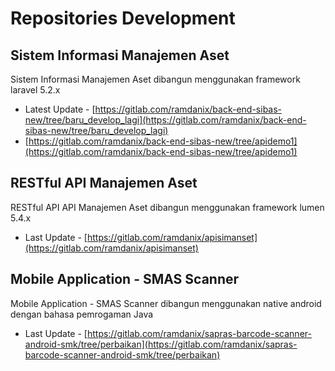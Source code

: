 # Repositories Development

## Sistem Informasi Manajemen Aset

Sistem Informasi Manajemen Aset dibangun menggunakan framework laravel 5.2.x
- Latest Update - [https://gitlab.com/ramdanix/back-end-sibas-new/tree/baru_develop_lagi](https://gitlab.com/ramdanix/back-end-sibas-new/tree/baru_develop_lagi)
- [https://gitlab.com/ramdanix/back-end-sibas-new/tree/apidemo1](https://gitlab.com/ramdanix/back-end-sibas-new/tree/apidemo1)

## RESTful API Manajemen Aset

RESTful API API Manajemen Aset dibangun menggunakan framework lumen 5.4.x
- Last Update - [https://gitlab.com/ramdanix/apisimanset](https://gitlab.com/ramdanix/apisimanset)

## Mobile Application - SMAS Scanner

Mobile Application - SMAS Scanner dibangun menggunakan native android dengan bahasa pemrogaman Java
- Last Update - [https://gitlab.com/ramdanix/sapras-barcode-scanner-android-smk/tree/perbaikan](https://gitlab.com/ramdanix/sapras-barcode-scanner-android-smk/tree/perbaikan)

